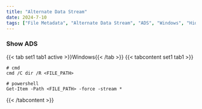 ```yaml
---
title: "Alternate Data Stream"
date: 2024-7-10
tags: ["File Metadata", "Alternate Data Stream", "ADS", "Windows", "Hidden Files"]
---
```


### Show ADS

{{< tab set1 tab1 active >}}Windows{{< /tab >}}
{{< tabcontent set1 tab1 >}}

```console
# cmd
cmd /C dir /R <FILE_PATH>
```

```console
# powershell
Get-Item -Path <FILE_PATH> -force -stream *
```

{{< /tabcontent >}}
